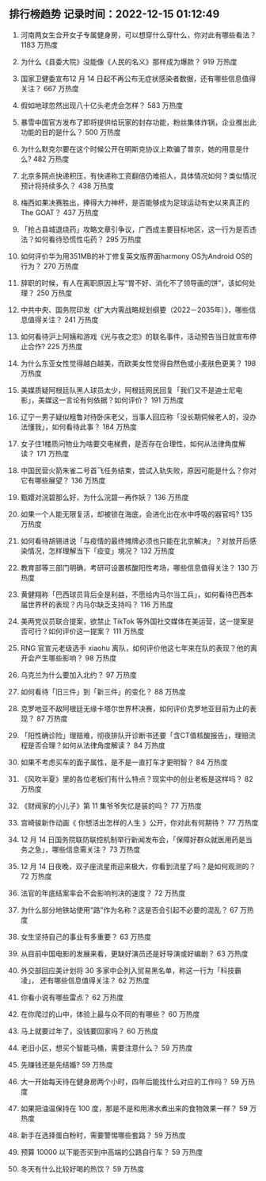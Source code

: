 
## 排行榜趋势 记录时间：2022-12-15 01:12:49
  
  1. 河南两女生合开女子专属健身房，可以想穿什么穿什么，你对此有哪些看法？ 1183 万热度
    
  2. 为什么《县委大院》没能像《人民的名义》那样成为爆款？ 919 万热度
    
  3. 国家卫健委宣布12 月 14 日起不再公布无症状感染者数据，还有哪些信息值得关注？ 667 万热度
    
  4. 假如地球忽然出现八十亿头老虎会怎样？ 583 万热度
    
  5. 暴雪中国官方发布了即将提供给玩家的封存功能，粉丝集体炸锅，企业推出此功能的目的是什么？ 500 万热度
    
  6. 为什么默克尔要在这个时候公开在明斯克协议上欺骗了普京，她的用意是什么? 482 万热度
    
  7. 北京多网点快递积压，有快递称工资翻倍仍难招人，具体情况如何？类似情况预计将持续多久？ 438 万热度
    
  8. 梅西如果决赛胜出，捧得大力神杯，是否能够成为足球运动有史以来真正的The GOAT？ 437 万热度
    
  9. 「抢占县城退烧药」攻略文章引争议，广西成主要目标地区，这一行为是否违法？如何看待恐慌性屯药？ 295 万热度
    
  10. 如何评价华为用351MB的补丁修复英文版界面harmony OS为Android OS的行为？ 270 万热度
    
  11. 辞职的时候，有人在离职原因上写“胃不好、消化不了领导画的饼”，该如何处理？ 250 万热度
    
  12. 中共中央、国务院印发《扩大内需战略规划纲要（2022－2035年）》，哪些信息值得关注？ 241 万热度
    
  13. 如何看待沪上阿姨和游戏《光与夜之恋》的联名事件，活动预告当日就宣布停止合作? 225 万热度
    
  14. 为什么东亚女性觉得越白越美，而欧美女性觉得自然色或小麦肤色更美？ 198 万热度
    
  15. 美媒质疑阿根廷队黑人球员太少，阿根廷网民回复「我们又不是迪士尼电影」，美媒这一言论有何依据？如何评价？ 191 万热度
    
  16. 辽宁一男子疑似粗鲁对待卧床老父，当事人回应称「没长期伺候老人的，没办法懂我」，如何看待此事？ 184 万热度
    
  17. 女子住1楼质问物业为啥要交电梯费，是否存在合理性，如何从法律角度解读？ 171 万热度
    
  18. 中国民营火箭朱雀二号首飞任务结束，尝试入轨失败，原因可能是什么？你对它有哪些展望？ 136 万热度
    
  19. 甄嬛对浣碧那么好，为什么浣碧一再作妖？ 136 万热度
    
  20. 如果一个人能无限复活，却被锁在海底，会进化出在水中呼吸的器官吗? 135 万热度
    
  21. 如何看待胡锡进说「与疫情的最终摊牌必须也只能在北京解决」？对放开后感染情况，怎样理解当下「疫变」境况？ 132 万热度
    
  22. 教育部等三部门明确，考研可设置核酸阳性考场，哪些信息值得关注？ 130 万热度
    
  23. 黄健翔称「巴西球员背后全是利益，不愿给内马尔当工兵」，如何看待巴西本届世界杯的表现？内马尔缺乏支持吗？ 116 万热度
    
  24. 美两党议员联合提案，欲禁止 TikTok 等外国社交媒体在美运营，这一提案是否可行？如何评价这一提案？ 111 万热度
    
  25. RNG 官宣元老级选手 xiaohu 离队，如何评价他这七年来在队的表现？他的离开会产生哪些影响？ 98 万热度
    
  26. 乌克兰为什么要加入北约？ 97 万热度
    
  27. 如何看待「旧三件」到「新三件」的变化？ 88 万热度
    
  28. 克罗地亚不敌阿根廷无缘卡塔尔世界杯决赛，如何评价克罗地亚目前为止的表现？ 87 万热度
    
  29. 「阳性确诊险」理赔难，彻夜排队开诊断书还要「含CT值核酸报告」，理赔流程是否合理？如何从法律角度解读？ 84 万热度
    
  30. 如果不考虑买车的面子属性，是不是一直打车才更明智？ 84 万热度
    
  31. 《风吹半夏》里的各位老板们有什么特点？现实中的创业老板是这样吗？ 82 万热度
    
  32. 《财阀家的小儿子》第 11 集爷爷失忆是装的吗？ 77 万热度
    
  33. 宫崎骏新作动画《 你想活出怎样的人生 》公开，你对此有何期待？ 77 万热度
    
  34. 12 月 14 日国务院联防联控机制举行新闻发布会，「保障好群众就医用药是当务之急」，哪些信息需关注？ 73 万热度
    
  35. 12 月 14 日夜晚，双子座流星雨迎来极大，你看到流星了吗？是如何观测的？ 72 万热度
    
  36. 法官的年底结案率会不会影响判决的速度？ 72 万热度
    
  37. 为什么部分地铁站使用“路”作为名称？这是否会引起不必要的混乱？ 67 万热度
    
  38. 女生坚持自己的事业有多重要？ 63 万热度
    
  39. 从目前中国电影的发展来看，更缺好演员还是好导演或好编剧？ 63 万热度
    
  40. 外交部回应美计划将 30 多家中企列入贸易黑名单，称这一行为「科技霸凌」， 还有哪些信息值得关注？ 62 万热度
    
  41. 你看小说有哪些雷点？ 62 万热度
    
  42. 在你爬过的山中，体验上最与众不同的有哪些？ 60 万热度
    
  43. 马上就要过年了，没钱要回家吗？ 60 万热度
    
  44. 老旧小区，想买个智能马桶，需要注意什么？ 59 万热度
    
  45. 先赚钱还是先结婚? 59 万热度
    
  46. 大一开始每天待在健身房两个小时，四年后能找什么对应的工作吗？ 59 万热度
    
  47. 如果把油温保持在 100 度，那是不是和用沸水煮出来的食物效果一样？ 59 万热度
    
  48. 新手在选择蛋白粉时，需要警惕哪些套路？ 59 万热度
    
  49. 预算 10000 以下能否买到中高端的公路自行车？ 59 万热度
    
  50. 冬天有什么比较好喝的热饮？ 59 万热度
    